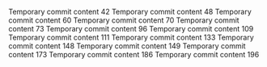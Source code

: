Temporary commit content 42
Temporary commit content 48
Temporary commit content 60
Temporary commit content 70
Temporary commit content 73
Temporary commit content 96
Temporary commit content 109
Temporary commit content 111
Temporary commit content 133
Temporary commit content 148
Temporary commit content 149
Temporary commit content 173
Temporary commit content 186
Temporary commit content 196
